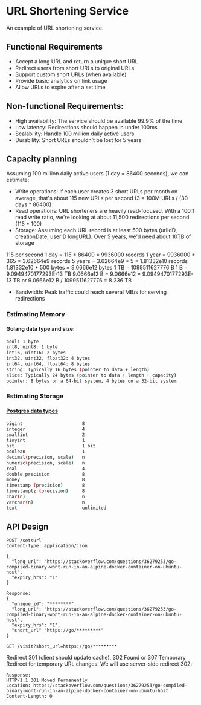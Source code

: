 # URL Shortening Service

An example of URL shortening service.  

## Functional Requirements
- Accept a long URL and return a unique short URL  
- Redirect users from short URLs to original URLs  
- Support custom short URLs (when available)  
- Provide basic analytics on link usage  
- Allow URLs to expire after a set time  

## Non-functional Requirements:
- High availability: The service should be available 99.9% of the time  
- Low latency: Redirections should happen in under 100ms  
- Scalability: Handle 100 million daily active users  
- Durability: Short URLs shouldn't be lost for 5 years  

## Capacity planning
Assuming 100 million daily active users (1 day = 86400 seconds), we can estimate:  

- Write operations: If each user creates 3 short URLs per month on average, that's about 115 new URLs per second (3 * 100M URLs / (30 days * 86400)  
- Read operations: URL shorteners are heavily read-focused. With a 100:1 read write ratio, we're looking at about 11,500 redirections per second (115 * 100)  
- Storage: Assuming each URL record is at least 500 bytes (urlIdD, creationDate, userID longURL). Over 5 years, we'd need about 10TB of storage  

115 per second
1 day = 115 * 86400 = 9936000 records
1 year = 9936000 * 365 = 3.62664e9 records
5 years = 3.62664e9 * 5 = 1.81332e10 records
1.81332e10 * 500 bytes = 9.0666e12 bytes
1 TB = 1099511627776 B
1 B = 9.0949470177293E-13 TB
9.0666e12 B = 9.0666e12 * 9.0949470177293E-13 TB
or
9.0666e12 B / 1099511627776 = 8.236 TB

- Bandwidth: Peak traffic could reach several MB/s for serving redirections  

### Estimating Memory
#### Golang data type and size:  
```sh
bool: 1 byte
int8, uint8: 1 byte
int16, uint16: 2 bytes
int32, uint32, float32: 4 bytes
int64, uint64, float64: 8 bytes
string: Typically 16 bytes (pointer to data + length)
slice: Typically 24 bytes (pointer to data + length + capacity)
pointer: 8 bytes on a 64-bit system, 4 bytes on a 32-bit system
```

### Estimating Storage
#### [Postgres data types](https://www.promotic.eu/en/pmdoc/Subsystems/Db/Postgres/DataTypes.htm)
```sh
bigint                      8  
integer	                    4  
smallint	                2  
tinyint	                    1  
bit	                        1 bit  
boolean	                    1  
decimal(precision, scale)	n  
numeric(precision, scale)	n  
real	                    4  
double precision	        8  
money	                    8  
timestamp (precision)	    8  
timestamptz (precision)	    8  
char(n)	                    n  
varchar(n)	                n  
text                        unlimited  
```
## API Design
```
POST /setsurl
Content-Type: application/json

{
  "long_url": "https://stackoverflow.com/questions/36279253/go-compiled-binary-wont-run-in-an-alpine-docker-container-on-ubuntu-host",
  "expiry_hrs": "1"
}
```
```
Response:
{
  "unique_id": "********",
  "long_url": "https://stackoverflow.com/questions/36279253/go-compiled-binary-wont-run-in-an-alpine-docker-container-on-ubuntu-host",
  "expiry_hrs": "1",
  "short_url" "https://go/*********"
}
```
```
GET /visit?short_url=https://go/*********
```

Redirect 301 (client should update cache), 302 Found or 307 Temporary Redirect for temporary URL changes.
We will use server-side redirect 302:  
```
Response:
HTTP/1.1 301 Moved Permanently
Location: https://stackoverflow.com/questions/36279253/go-compiled-binary-wont-run-in-an-alpine-docker-container-on-ubuntu-host
Content-Length: 0
```

